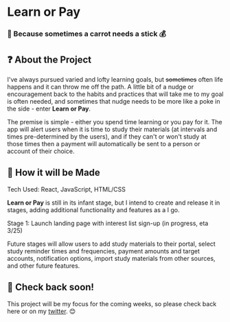 # Learn or Pay #
### :carrot: Because sometimes a carrot needs a stick :moneybag: ###

## :question: About the Project ##

I've always pursued varied and lofty learning goals, but ~~sometimes~~ often life happens and it can throw me off the path. A little bit of a nudge or encouragement back to the habits and practices that will take me to my goal is often needed, and sometimes that nudge needs to be more like a poke in the side - enter **Learn or Pay**.

The premise is simple - either you spend time learning or you pay for it. The app will alert users when it is time to study their materials (at intervals and times pre-determined by the users), and if they can't or won't study at those times then a payment will automatically be sent to a person or account of their choice.

## :pencil: How it will be Made ##

Tech Used: React, JavaScript, HTML/CSS

**Learn or Pay** is still in its infant stage, but I intend to create and release it in stages, adding additional functionality and features as a I go.

Stage 1: Launch landing page with interest list sign-up (in progress, eta 3/25)

Future stages will allow users to add study materials to their portal, select study reminder times and frequencies, payment amounts and target accounts, notification options, import study materials from other sources, and other future features.

## :calendar: Check back soon! ##

This project will be my focus for the coming weeks, so please check back here or on my [twitter](https://twitter.com/blawblawLaw). :blush:
